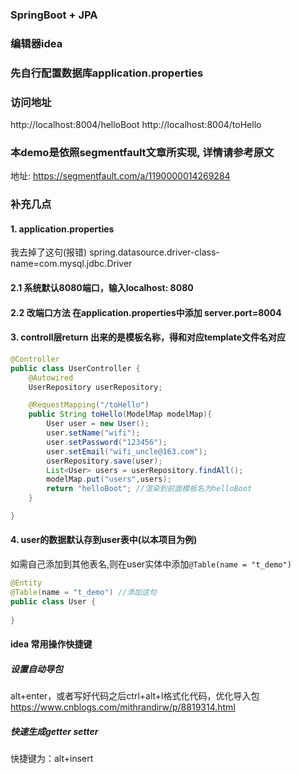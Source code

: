 

### SpringBoot + JPA
### 编辑器idea
### 先自行配置数据库application.properties

### 访问地址
http://localhost:8004/helloBoot
http://localhost:8004/toHello


### 本demo是依照segmentfault文章所实现, 详情请参考原文

地址: https://segmentfault.com/a/1190000014269284


### 补充几点

#### 1. application.properties 
我去掉了这句(报错)  spring.datasource.driver-class-name=com.mysql.jdbc.Driver

#### 2.1 系统默认8080端口，输入localhost: 8080
 

 
#### 2.2 改端口方法 在application.properties中添加   server.port=8004

#### 3. controll层return 出来的是模板名称，得和对应template文件名对应
```java
@Controller
public class UserController {
    @Autowired
    UserRepository userRepository;

    @RequestMapping("/toHello")
    public String toHello(ModelMap modelMap){
        User user = new User();
        user.setName("wifi");
        user.setPassword("123456");
        user.setEmail("wifi_uncle@163.com");
        userRepository.save(user);
        List<User> users = userRepository.findAll();
        modelMap.put("users",users);
        return "helloBoot"; //渲染到前面模板名为helloBoot
    }

}

```
#### 4. user的数据默认存到user表中(以本项目为例)
如需自己添加到其他表名,则在user实体中添加`@Table(name = "t_demo") `


```java
@Entity
@Table(name = "t_demo") //添加这句
public class User {
    
}

```



#### idea 常用操作快捷键
##### 设置自动导包

alt+enter，或者写好代码之后ctrl+alt+l格式化代码，优化导入包 
https://www.cnblogs.com/mithrandirw/p/8819314.html

##### 快速生成getter setter

 快捷键为：alt+insert


